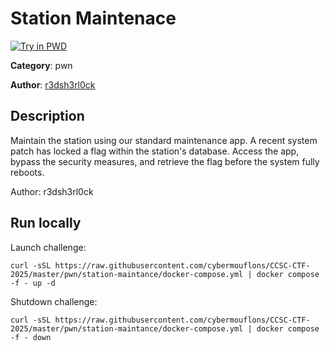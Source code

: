 # Station Maintenace

[![Try in PWD](https://raw.githubusercontent.com/play-with-docker/stacks/master/assets/images/button.png)](https://labs.play-with-docker.com/?stack=https://raw.githubusercontent.com/cybermouflons/CCSC-CTF-2025/master/pwn/station-maintance/docker-compose.yml)


**Category**: pwn

**Author**: [r3dsh3rl0ck](https://github.com/R3dSh3rl0ck)

## Description

Maintain the station using our standard maintenance app. A recent system patch has locked a flag within the station's database. Access the app, bypass the security measures, and retrieve the flag before the system fully reboots.


Author: r3dsh3rl0ck


## Run locally

Launch challenge:
```
curl -sSL https://raw.githubusercontent.com/cybermouflons/CCSC-CTF-2025/master/pwn/station-maintance/docker-compose.yml | docker compose -f - up -d
```

Shutdown challenge:
```
curl -sSL https://raw.githubusercontent.com/cybermouflons/CCSC-CTF-2025/master/pwn/station-maintance/docker-compose.yml | docker compose -f - down
```
